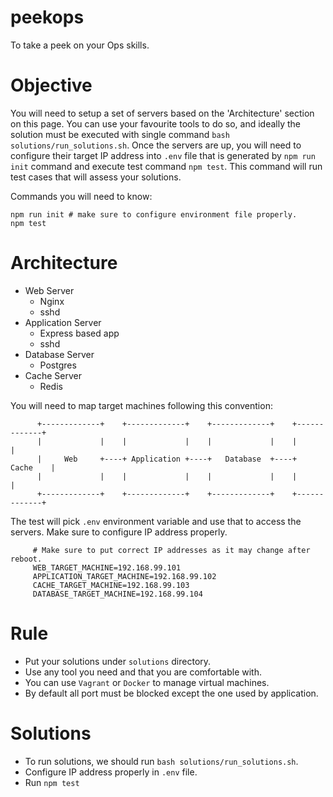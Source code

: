 # peekops
To take a peek on your Ops skills.

# Objective
You will need to setup a set of servers based on the 'Architecture' section on this page. You can use your favourite tools to do so, and ideally the solution must be executed with single command `bash solutions/run_solutions.sh`. Once the servers are up, you will need to configure their target IP address into `.env` file that is generated by `npm run init` command and execute test command `npm test`. This command will run test cases that will assess your solutions.

Commands you will need to know:
```
npm run init # make sure to configure environment file properly.
npm test
```

# Architecture
* Web Server
  - Nginx
  - sshd
* Application Server
  - Express based app
  - sshd
* Database Server
  - Postgres
* Cache Server
  - Redis

You will need to map target machines following this convention:
```
      +-------------+    +-------------+    +-------------+    +-------------+
      |             |    |             |    |             |    |             |
      |     Web     +----+ Application +----+   Database  +----+    Cache    |
      |             |    |             |    |             |    |             |
      +-------------+    +-------------+    +-------------+    +-------------+
```

The test will pick `.env` environment variable and use that to access the servers. Make sure to configure IP address properly.
```
     # Make sure to put correct IP addresses as it may change after reboot.
     WEB_TARGET_MACHINE=192.168.99.101
     APPLICATION_TARGET_MACHINE=192.168.99.102
     CACHE_TARGET_MACHINE=192.168.99.103
     DATABASE_TARGET_MACHINE=192.168.99.104
```

# Rule
- Put your solutions under `solutions` directory.
- Use any tool you need and that you are comfortable with.
- You can use `Vagrant` or `Docker` to manage virtual machines.
- By default all port must be blocked except the one used by application.

# Solutions

- To run solutions, we should run `bash solutions/run_solutions.sh`.
- Configure IP address properly in `.env` file.
- Run `npm test`
